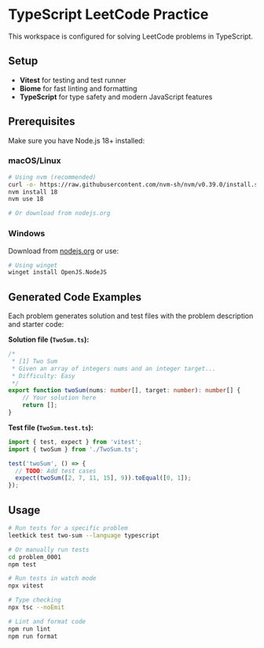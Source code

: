 # TypeScript LeetCode Practice

This workspace is configured for solving LeetCode problems in TypeScript.

## Setup
- **Vitest** for testing and test runner
- **Biome** for fast linting and formatting  
- **TypeScript** for type safety and modern JavaScript features

## Prerequisites

Make sure you have Node.js 18+ installed:

### macOS/Linux
```bash
# Using nvm (recommended)
curl -o- https://raw.githubusercontent.com/nvm-sh/nvm/v0.39.0/install.sh | bash
nvm install 18
nvm use 18

# Or download from nodejs.org
```

### Windows
Download from [nodejs.org](https://nodejs.org/) or use:
```bash
# Using winget
winget install OpenJS.NodeJS
```

## Generated Code Examples

Each problem generates solution and test files with the problem description and starter code:

**Solution file (`TwoSum.ts`):**
```typescript
/*
 * [1] Two Sum
 * Given an array of integers nums and an integer target...
 * Difficulty: Easy
 */
export function twoSum(nums: number[], target: number): number[] {
    // Your solution here
    return [];
}
```

**Test file (`TwoSum.test.ts`):**
```typescript
import { test, expect } from 'vitest';
import { twoSum } from './TwoSum.ts';

test('twoSum', () => {
  // TODO: Add test cases
  expect(twoSum([2, 7, 11, 15], 9)).toEqual([0, 1]);
});
```

## Usage

```bash
# Run tests for a specific problem
leetkick test two-sum --language typescript

# Or manually run tests
cd problem_0001
npm test

# Run tests in watch mode
npx vitest

# Type checking
npx tsc --noEmit

# Lint and format code
npm run lint
npm run format
```